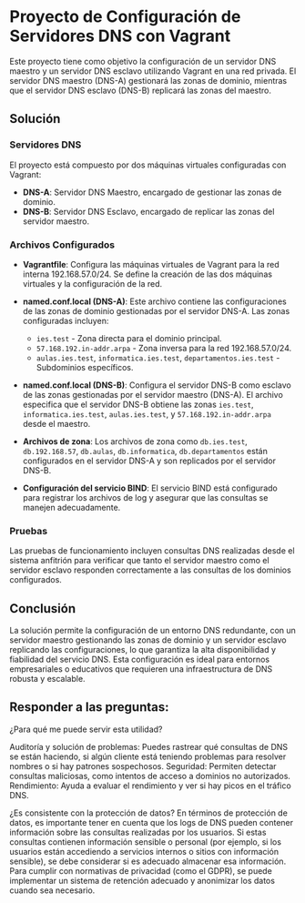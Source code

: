 # Proyecto de Configuración de Servidores DNS con Vagrant

Este proyecto tiene como objetivo la configuración de un servidor DNS maestro y un servidor DNS esclavo utilizando Vagrant en una red privada. El servidor DNS maestro (DNS-A) gestionará las zonas de dominio, mientras que el servidor DNS esclavo (DNS-B) replicará las zonas del maestro.

## Solución

### Servidores DNS

El proyecto está compuesto por dos máquinas virtuales configuradas con Vagrant:

- **DNS-A**: Servidor DNS Maestro, encargado de gestionar las zonas de dominio.
- **DNS-B**: Servidor DNS Esclavo, encargado de replicar las zonas del servidor maestro.

### Archivos Configurados

- **Vagrantfile**: Configura las máquinas virtuales de Vagrant para la red interna 192.168.57.0/24. Se define la creación de las dos máquinas virtuales y la configuración de la red.
- **named.conf.local (DNS-A)**: Este archivo contiene las configuraciones de las zonas de dominio gestionadas por el servidor DNS-A. Las zonas configuradas incluyen:
  - `ies.test` - Zona directa para el dominio principal.
  - `57.168.192.in-addr.arpa` - Zona inversa para la red 192.168.57.0/24.
  - `aulas.ies.test`, `informatica.ies.test`, `departamentos.ies.test` - Subdominios específicos.
- **named.conf.local (DNS-B)**: Configura el servidor DNS-B como esclavo de las zonas gestionadas por el servidor maestro (DNS-A). El archivo especifica que el servidor DNS-B obtiene las zonas `ies.test`, `informatica.ies.test`, `aulas.ies.test`, y `57.168.192.in-addr.arpa` desde el maestro.

- **Archivos de zona**: Los archivos de zona como `db.ies.test`, `db.192.168.57`, `db.aulas`, `db.informatica`, `db.departamentos` están configurados en el servidor DNS-A y son replicados por el servidor DNS-B.

- **Configuración del servicio BIND**: El servicio BIND está configurado para registrar los archivos de log y asegurar que las consultas se manejen adecuadamente.

### Pruebas

Las pruebas de funcionamiento incluyen consultas DNS realizadas desde el sistema anfitrión para verificar que tanto el servidor maestro como el servidor esclavo responden correctamente a las consultas de los dominios configurados.

## Conclusión

La solución permite la configuración de un entorno DNS redundante, con un servidor maestro gestionando las zonas de dominio y un servidor esclavo replicando las configuraciones, lo que garantiza la alta disponibilidad y fiabilidad del servicio DNS. Esta configuración es ideal para entornos empresariales o educativos que requieren una infraestructura de DNS robusta y escalable.

## Responder a las preguntas:
¿Para qué me puede servir esta utilidad?

Auditoría y solución de problemas: 
Puedes rastrear qué consultas de DNS se están haciendo, si algún cliente está teniendo problemas para resolver nombres o si hay patrones sospechosos.
Seguridad: Permiten detectar consultas maliciosas, como intentos de acceso a dominios no autorizados.
Rendimiento: Ayuda a evaluar el rendimiento y ver si hay picos en el tráfico DNS.

¿Es consistente con la protección de datos? 
En términos de protección de datos, es importante tener en cuenta que los logs de DNS pueden contener información sobre las consultas realizadas por los usuarios. Si estas consultas contienen información sensible o personal (por ejemplo, si los usuarios están accediendo a servicios internos o sitios con información sensible), se debe considerar si es adecuado almacenar esa información. Para cumplir con normativas de privacidad (como el GDPR), se puede implementar un sistema de retención adecuado y anonimizar los datos cuando sea necesario.
